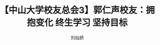 ---
layout:		post
title:		"【中山大学校友总会3】郭仁声校友：拥抱变化 终生学习 坚持目标"
msg:		微信稿件专场
category:	推送编辑
author:     "刘灿娇"
o_link:		http://mp.weixin.qq.com/s/yTAn7rtLz94Niye0FuJBbw
---